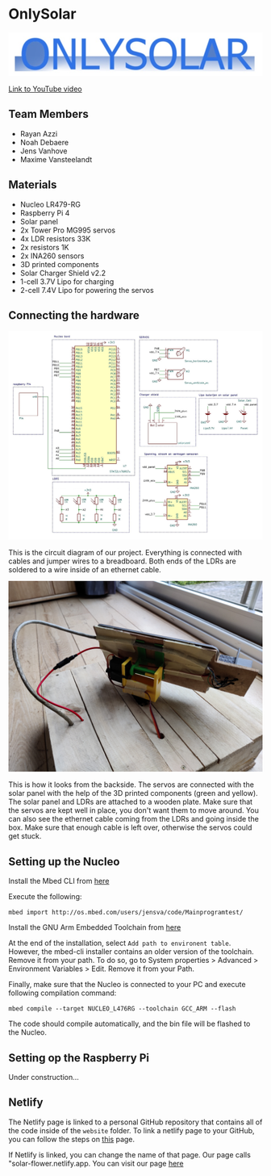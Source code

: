 ﻿# OnlySolar

![Logo](./images_readme/intro.jpg)

[Link to YouTube video](https://www.youtube.com/watch?v=ZZ_ORB39aEs)

## Team Members

* Rayan Azzi
* Noah Debaere
* Jens Vanhove
* Maxime Vansteelandt

## Materials

* Nucleo LR479-RG
* Raspberry Pi 4
* Solar panel
* 2x Tower Pro MG995 servos
* 4x LDR resistors 33K
* 2x resistors 1K
* 2x INA260 sensors
* 3D printed components
* Solar Charger Shield v2.2
* 1-cell 3.7V Lipo for charging
* 2-cell 7.4V Lipo for powering the servos

## Connecting the hardware

![Circuit diagram](./images_readme/solar_shematic.jpg)

This is the circuit diagram of our project. Everything is connected with cables and jumper wires to a breadboard. Both ends of the LDRs are soldered to a wire inside of an ethernet cable.

![Backside](./images_readme/connecties_achterkant.jpg)

This is how it looks from the backside. The servos are connected with the solar panel with the help of the 3D printed components (green and yellow). The solar panel and LDRs are attached to a wooden plate. Make sure that the servos are kept well in place, you don't want them to move around. You can also see the ethernet cable coming from the LDRs and going inside the box. Make sure that enough cable is left over, otherwise the servos could get stuck.

## Setting up the Nucleo

Install the Mbed CLI from [here](https://os.mbed.com/docs/mbed-os/v5.15/quick-start/offline-with-mbed-cli.html)

Execute the following:

```shell
mbed import http://os.mbed.com/users/jensva/code/Mainprogramtest/
```

Install the GNU Arm Embedded Toolchain from [here](https://developer.arm.com/tools-and-software/open-source-software/developer-tools/gnu-toolchain/gnu-rm/downloads)

At the end of the installation, select `Add path to environent table`. However, the mbed-cli installer contains an older version of the toolchain. Remove it from your path. To do so, go to System properties > Advanced > Environment Variables > Edit. Remove it from your Path.

Finally, make sure that the Nucleo is connected to your PC and execute following compilation command:

```shell
mbed compile --target NUCLEO_L476RG --toolchain GCC_ARM --flash
```

The code should compile automatically, and the bin file will be flashed to the Nucleo.

## Setting op the Raspberry Pi

Under construction...

## Netlify

The Netlify page is linked to a personal GitHub repository that contains all of the code inside of the `website` folder. To link a netlify page to your GitHub, you can follow the steps on [this](https://www.netlify.com/blog/2016/09/29/a-step-by-step-guide-deploying-on-netlify/) page.

 If Netlify is linked, you can change the name of that page. Our page calls "solar-flower.netlify.app. You can visit our page [here](https://solar-flower.netlify.app/)
